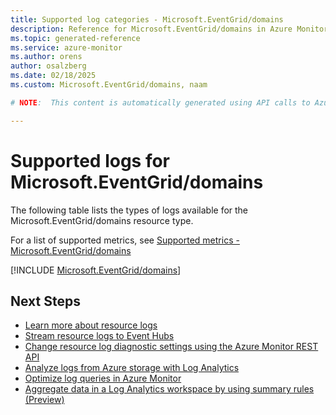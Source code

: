 ```yaml
---
title: Supported log categories - Microsoft.EventGrid/domains
description: Reference for Microsoft.EventGrid/domains in Azure Monitor Logs.
ms.topic: generated-reference
ms.service: azure-monitor
ms.author: orens
author: osalzberg
ms.date: 02/18/2025
ms.custom: Microsoft.EventGrid/domains, naam

# NOTE:  This content is automatically generated using API calls to Azure. Any edits made on these files will be overwritten in the next run of the script. 

---
```





# Supported logs for Microsoft.EventGrid/domains  
The following table lists the types of logs available for the Microsoft.EventGrid/domains resource type.
  
  
  
For a list of supported metrics, see [Supported metrics - Microsoft.EventGrid/domains](../supported-metrics/microsoft-eventgrid-domains-metrics.md)  
  

  
[!INCLUDE [Microsoft.EventGrid/domains](~/reusable-content/ce-skilling/azure/includes/azure-monitor/reference/logs/microsoft-eventgrid-domains-logs-include.md)]  
  

## Next Steps

* [Learn more about resource logs](/azure/azure-monitor/essentials/platform-logs-overview)
* [Stream resource logs to Event Hubs](/azure/azure-monitor/essentials/resource-logs#send-to-azure-event-hubs)
* [Change resource log diagnostic settings using the Azure Monitor REST API](/rest/api/monitor/diagnosticsettings)
* [Analyze logs from Azure storage with Log Analytics](/azure/azure-monitor/essentials/resource-logs#send-to-log-analytics-workspace)
* [Optimize log queries in Azure Monitor](/azure/azure-monitor/logs/query-optimization)
* [Aggregate data in a Log Analytics workspace by using summary rules (Preview)](/azure/azure-monitor/logs/summary-rules)